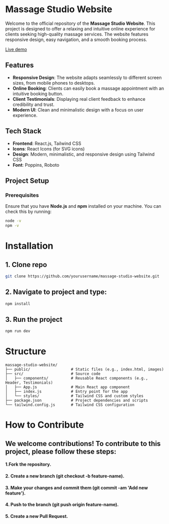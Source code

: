 # Massage Studio Website

Welcome to the official repository of the **Massage Studio Website**. This project is designed to offer a relaxing and intuitive online experience for clients seeking high-quality massage services. The website features responsive design, easy navigation, and a smooth booking process.

[Live demo](https://masszazs-2.web.app/)

## Features

- **Responsive Design**: The website adapts seamlessly to different screen sizes, from mobile phones to desktops.
- **Online Booking**: Clients can easily book a massage appointment with an intuitive booking button.
- **Client Testimonials**: Displaying real client feedback to enhance credibility and trust.
- **Modern UI**: Clean and minimalistic design with a focus on user experience.

## Tech Stack

- **Frontend**: React.js, Tailwind CSS
- **Icons**: React Icons (for SVG icons)
- **Design**: Modern, minimalistic, and responsive design using Tailwind CSS
- **Font**: Poppins, Roboto

## Project Setup

### Prerequisites

Ensure that you have **Node.js** and **npm** installed on your machine. You can check this by running:

```bash
node -v
npm -v
```

# Installation

## 1. Clone repo
```bash
git clone https://github.com/yourusername/massage-studio-website.git
```

## 2. Navigate to project and type:
```bash
npm install
```

## 3. Run the project
```bash
npm run dev
```


# Structure

```plaintext
massage-studio-website/
├── public/                  # Static files (e.g., index.html, images)
├── src/                     # Source code
│   ├── components/          # Reusable React components (e.g., Header, Testimonials)
│   ├── App.js               # Main React app component
│   ├── index.js             # Entry point for the app
│   └── styles/              # Tailwind CSS and custom styles
├── package.json             # Project dependencies and scripts
└── tailwind.config.js       # Tailwind CSS configuration
```


# How to Contribute
## We welcome contributions! To contribute to this project, please follow these steps:

 #### 1.Fork the repository.
 #### 2. Create a new branch (git checkout -b feature-name).
 #### 3. Make your changes and commit them (git commit -am 'Add new feature').
 #### 4. Push to the branch (git push origin feature-name).
 #### 5. Create a new Pull Request.





